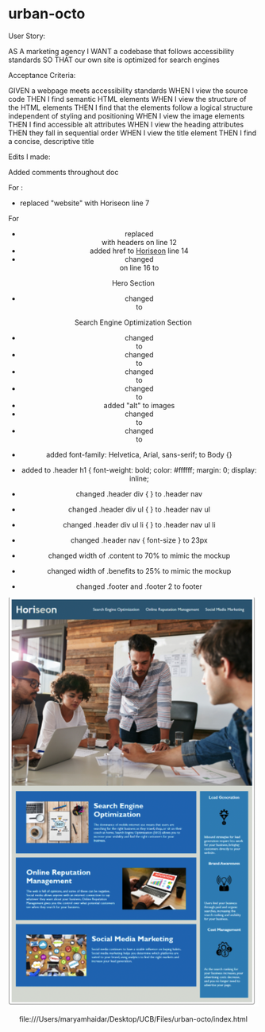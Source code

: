 # urban-octo

User Story:

AS A marketing agency
I WANT a codebase that follows accessibility standards
SO THAT our own site is optimized for search engines

Acceptance Criteria:

GIVEN a webpage meets accessibility standards
WHEN I view the source code
THEN I find semantic HTML elements
WHEN I view the structure of the HTML elements
THEN I find that the elements follow a logical structure independent of styling and positioning
WHEN I view the image elements
THEN I find accessible alt attributes
WHEN I view the heading attributes
THEN they fall in sequential order
WHEN I view the title element
THEN I find a concise, descriptive title


Edits I made:

Added comments throughout doc

<!-- Changes I maded on the HTML document;-->

For <head>:
- replaced "website" with Horiseon line 7

For <header>
- replaced <div> with headers on line 12
- added href to  <a href ="#Hori-seo-n">Hori<span class="seo">seo</span>n</a> line 14
- changed <div> on line 16 to <nav>

Hero Section
- changed  <div class="hero"></div> to  <section class="hero"></section> 

Search Engine Optimization Section
- changed <div class="content"> to <section class="content">
- changed  <div class="search-engine-optimization"> to  <article class="search-engine-optimization">
- changed  <div id="online-reputation-management"> to  <section id="online-reputation-management">
- changed <div id="social-media-marketing"> to <section id="social-media-marketing">
- added "alt" to images 
- changed  <div class="benefits"> to <section class="benefits">
- changed <div class="footer"> to <footer>

<!--Changes I made on the CSS-->

- added font-family: Helvetica, Arial, sans-serif; to Body {}
- added to .header h1 {
    font-weight: bold;
    color: #ffffff;
    margin: 0;
    display: inline;

- changed .header div { } to .header nav 
- changed .header div ul { } to .header nav ul
- changed .header div ul li { } to .header nav ul li
- changed .header nav { font-size } to 23px 
- changed width of .content to 70% to mimic the mockup 
- changed width of .benefits to 25% to mimic the mockup
- changed .footer and .footer 2 to footer 

<!--include screenshot of website along with link-->

<img src="./assets/images/Website.png" alt="screenshot of Horiseon website"/>

file:///Users/maryamhaidar/Desktop/UCB/Files/urban-octo/index.html





